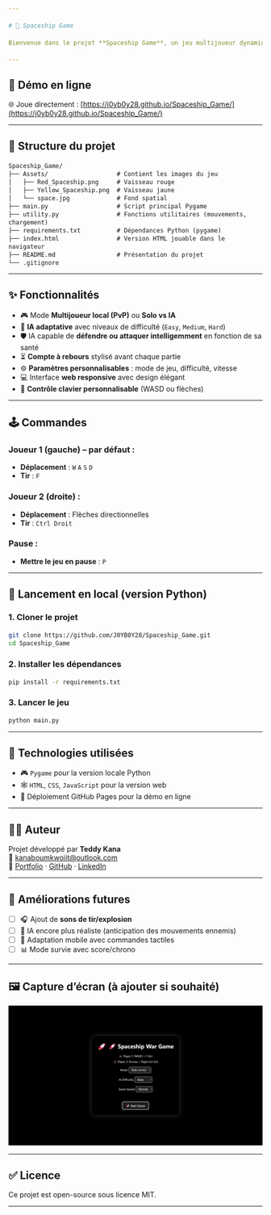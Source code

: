 ```yaml
---

# 🚀 Spaceship Game

Bienvenue dans le projet **Spaceship Game**, un jeu multijoueur dynamique et personnalisable développé avec **Python** et **Pygame**, maintenant aussi disponible en ligne en version **HTML/JavaScript** pour une expérience accessible depuis n’importe quel navigateur 🌐.

---
```


## 🔗 Démo en ligne

🌐 Joue directement : [https://j0yb0y28.github.io/Spaceship_Game/](https://j0yb0y28.github.io/Spaceship_Game/)

---

## 📁 Structure du projet

```
Spaceship_Game/
├── Assets/                   # Contient les images du jeu
│   ├── Red_Spaceship.png     # Vaisseau rouge
│   ├── Yellow_Spaceship.png  # Vaisseau jaune
│   └── space.jpg             # Fond spatial
├── main.py                   # Script principal Pygame
├── utility.py                # Fonctions utilitaires (mouvements, chargement)
├── requirements.txt          # Dépendances Python (pygame)
├── index.html                # Version HTML jouable dans le navigateur
├── README.md                 # Présentation du projet
└── .gitignore
```

---

## ✨ Fonctionnalités

- 🎮 Mode **Multijoueur local (PvP)** ou **Solo vs IA**
- 🧠 **IA adaptative** avec niveaux de difficulté (`Easy`, `Medium`, `Hard`)
- 🛡️ IA capable de **défendre ou attaquer intelligemment** en fonction de sa santé
- ⏳ **Compte à rebours** stylisé avant chaque partie
- ⚙️ **Paramètres personnalisables** : mode de jeu, difficulté, vitesse
- 💻 Interface **web responsive** avec design élégant
- 🔄 **Contrôle clavier personnalisable** (WASD ou flèches)

---

## 🕹️ Commandes

### Joueur 1 (gauche) – par défaut :
- **Déplacement** : `W` `A` `S` `D`
- **Tir** : `F`

### Joueur 2 (droite) :
- **Déplacement** : Flèches directionnelles
- **Tir** : `Ctrl Droit`

### Pause :
- **Mettre le jeu en pause** : `P`
---

## 🚀 Lancement en local (version Python)

### 1. Cloner le projet

```bash
git clone https://github.com/J0YB0Y28/Spaceship_Game.git
cd Spaceship_Game
```

### 2. Installer les dépendances

```bash
pip install -r requirements.txt
```

### 3. Lancer le jeu

```bash
python main.py
```

---

## 🧠 Technologies utilisées

- 🎮 `Pygame` pour la version locale Python
- 🕸️ `HTML`, `CSS`, `JavaScript` pour la version web
- 🚀 Déploiement GitHub Pages pour la démo en ligne

---

## 🧑‍💻 Auteur

Projet développé par **Teddy Kana**  
📧 [kanaboumkwoiit@outlook.com](mailto:kanaboumkwoiit@outlook.com)  
🔗 [Portfolio](https://j0yb0y28.github.io/portfolio/) · [GitHub](https://github.com/J0YB0Y28) · [LinkedIn](https://www.linkedin.com/in/teddy-kana-6a26832b9/)

---

## 🧩 Améliorations futures

- [ ] 🎧 Ajout de **sons de tir/explosion**
- [ ] 🧠 IA encore plus réaliste (anticipation des mouvements ennemis)
- [ ] 📱 Adaptation mobile avec commandes tactiles
- [ ] 📊 Mode survie avec score/chrono

---

## 🖼️ Capture d’écran (à ajouter si souhaité)

<img src="Assets/demo-ui.png" width="600">

---

## ✅ Licence

Ce projet est open-source sous licence MIT.

---
